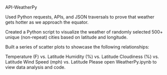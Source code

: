 API-WeatherPy

Used Python requests, APIs, and JSON traversals to prove that weather gets hotter as we approach the equator.

Created a Python script to visualize the weather of randomly selected 500+ unique (non-repeat) cities based on latitude and longitude.

Built a series of scatter plots to showcase the following relationships:

Temperature (F) vs. Latitude
Humidity (%) vs. Latitude
Cloudiness (%) vs. Latitude
Wind Speed (mph) vs. Latitude
Please open WeatherPy.ipynb to view data analysis and code.
